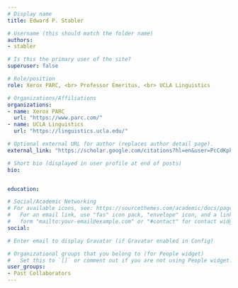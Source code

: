 ```yaml
---
# Display name
title: Edward P. Stabler

# Username (this should match the folder name)
authors:
- stabler

# Is this the primary user of the site?
superuser: false

# Role/position
role: Xerox PARC, <br> Professor Emeritus, <br> UCLA Linguistics

# Organizations/Affiliations
organizations:
- name: Xerox PARC
  url: "https://www.parc.com/"
- name: UCLA Linguistics
  url: "https://linguistics.ucla.edu/"

# Optional external URL for author (replaces author detail page).
external_link: "https://scholar.google.com/citations?hl=en&user=PcCdKpkAAAAJ"

# Short bio (displayed in user profile at end of posts)
bio: 


education:

# Social/Academic Networking
# For available icons, see: https://sourcethemes.com/academic/docs/page-builder/#icons
#   For an email link, use "fas" icon pack, "envelope" icon, and a link in the
#   form "mailto:your-email@example.com" or "#contact" for contact widget.
social:

# Enter email to display Gravatar (if Gravatar enabled in Config)

# Organizational groups that you belong to (for People widget)
#   Set this to `[]` or comment out if you are not using People widget.
user_groups:
- Past Collaborators
---
```


